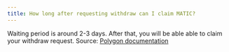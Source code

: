 ```yaml
---
title: How long after requesting withdraw can I claim MATIC?
---
```




Waiting period is around 2-3 days. After that, you will be able able to claim your withdraw request.
Source: [Polygon documentation](https://docs.polygon.technology/docs/faq/staking-faq/#what-is-the-unbonding-period)